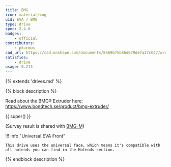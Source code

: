 ```yaml
---
title: BMG
icon: material/cog
uid: EVA / BMG
type: drive
spec: 2.4.0
badges:
    - official
contributors: 
    - pkucmus
cad_url: https://cad.onshape.com/documents/8669b75b86d079defa27c647/w/c7d4d8da0ad3b529c7c85328/e/e23dd2f45ad2e8d07def9191
satisfies:
    - drive
usage: 0.213
---
```


{% extends 'drives.md' %}

{% block description %}

Read about the BMG® Extruder here: https://www.bondtech.se/product/bmg-extruder/

{{ super() }}

(Survey result is shared with [BMG-M](/drives/bmg-m/))

!!! info "Universal EVA Front"

    This drive uses the universal face, which means it's compatible with all hotends you can find in the Hotends section.

{% endblock description %}
